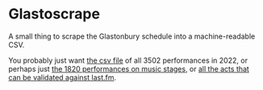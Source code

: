 # Glastoscrape
A small thing to scrape the Glastonbury schedule into a machine-readable CSV.

You probably just want [the csv file](glastonbury_2022_schedule.csv) of all 3502 performances in 2022, or perhaps just [the 1820 performances on music stages](last_fm/glastonbury_2022_schedule_onlymusic.csv), or [all the acts that can be validated against last.fm](last_fm/glastonbury_2022_schedule_filtered.csv).
